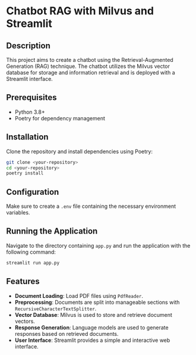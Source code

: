 # Chatbot RAG with Milvus and Streamlit

## Description
This project aims to create a chatbot using the Retrieval-Augmented Generation (RAG) technique. The chatbot utilizes the Milvus vector database for storage and information retrieval and is deployed with a Streamlit interface.

## Prerequisites
- Python 3.8+
- Poetry for dependency management

## Installation
Clone the repository and install dependencies using Poetry:

```bash
git clone <your-repository>
cd <your-repository>
poetry install
```

## Configuration
Make sure to create a `.env` file containing the necessary environment variables.

## Running the Application
Navigate to the directory containing `app.py` and run the application with the following command:

```bash
streamlit run app.py
```

## Features
- **Document Loading**: Load PDF files using `PdfReader`.
- **Preprocessing**: Documents are split into manageable sections with `RecursiveCharacterTextSplitter`.
- **Vector Database**: Milvus is used to store and retrieve document vectors.
- **Response Generation**: Language models are used to generate responses based on retrieved documents.
- **User Interface**: Streamlit provides a simple and interactive web interface.
